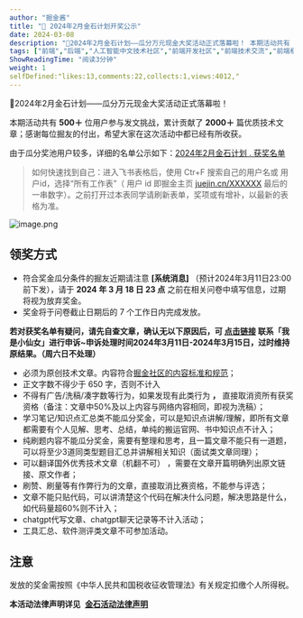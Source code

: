 ```yaml
---
author: "掘金酱"
title: "🎉 2024年2月金石计划开奖公示"
date: 2024-03-08
description: "🎉2024年2月金石计划——瓜分万元现金大奖活动正式落幕啦！ 本期活动共有 500＋ 位用户参与发文挑战，累计贡献了 2000＋ 篇优质技术文章；感谢每位掘友的付出，希望大家在这次活动中都已经有所收获"
tags: ["前端","后端","人工智能中文技术社区","前端开发社区","前端技术交流","前端框架教程","JavaScript 学习资源","CSS 技巧与最佳实践","HTML5 最新动态","前端工程师职业发展","开源前端项目","前端技术趋势"]
ShowReadingTime: "阅读3分钟"
weight: 1
selfDefined:"likes:13,comments:22,collects:1,views:4012,"
---
```

🎉2024年2月金石计划——瓜分万元现金大奖活动正式落幕啦！

本期活动共有 **500＋** 位用户参与发文挑战，累计贡献了 **2000＋** 篇优质技术文章；感谢每位掘友的付出，希望大家在这次活动中都已经有所收获。

由于瓜分奖池用户较多，详细的名单公示如下：[2024年2月金石计划 . 获奖名单](https://link.juejin.cn?target=https%3A%2F%2Fbytedance.larkoffice.com%2Fsheets%2FCGSts7bZ0h5ozFtevJzcHWdfnQd%3Ffrom%3Dfrom_copylink "https://bytedance.larkoffice.com/sheets/CGSts7bZ0h5ozFtevJzcHWdfnQd?from=from_copylink")

> 如何快速找到自己：进入飞书表格后，使用 Ctr+F 搜索自己的用户名或 用户id，选择“所有工作表”（ 用户 id 即掘金主页 [juejin.cn/XXXXXX](https://juejin.cn/XXXXXX "https://juejin.cn/XXXXXX") 最后的一串数字）。之前打开过本表同学请刷新表单，奖项或有增补，以最新的表格为准。

![image.png](/images/jueJin/ca73fa5571b549c.png)

领奖方式
----

*   符合奖金瓜分条件的掘友近期请注意 **\[系统消息\]** （预计2024年3月11日23:00前下发），请于 **2024 年 3 月 18 日 23 点** 之前在相关问卷中填写信息，过期将视为放弃奖金。
*   奖金将于问卷截止日期后的 7 个工作日内完成发放。

**若对获奖名单有疑问，请先自查文章，确认无以下原因后，可 [点击链接](https://juejin.cn/notification/im?participantId=3413301648699591 "https://juejin.cn/notification/im?participantId=3413301648699591") 联系「我是小仙女」进行申诉~申诉处理时间2024年3月11日-2024年3月15日，过时维持原结果。（周六日不处理）**

*   必须为原创技术文章。内容符合[掘金社区的内容标准和规范](https://juejin.cn/book/6844733795329900551/section/6844733795380232199 "https://juejin.cn/book/6844733795329900551/section/6844733795380232199")；
*   正文字数不得少于 650 字，否则不计入
*   不得有广告/洗稿/凑字数等行为，如果发现有此类行为 **，** 直接取消资所有获奖资格（备注：文章中50%及以上内容与网络内容相同，即视为洗稿）；
*   学习笔记/知识点汇总类不能瓜分奖金，可以是知识点讲解/理解，即所有文章都需要有个人见解、思考、总结，单纯的搬运官网、书中知识点不计入；
*   纯刷题内容不能瓜分奖金，需要有整理和思考，且一篇文章不能只有一道题，可以将至少3道同类型题目汇总并讲解相关知识（面试类文章同理）；
*   可以翻译国外优秀技术文章（机翻不可） ，需要在文章开篇明确列出原文链接、原文作者；
*   刷赞、刷量等有作弊行为的文章，直接取消比赛资格，不能参与评选；
*   文章不能只贴代码，可以讲清楚这个代码在解决什么问题，解决思路是什么，如代码量超60%则不计入；
*   chatgpt代写文章、chatgpt聊天记录等不计入活动；
*   工具汇总、软件测评类文章不可参加活动。

注意
--

发放的奖金需按照《中华人民共和国税收征收管理法》有关规定扣缴个人所得税。

**本活动法律声明详见**  **[金石活动法律声明](https://bytedance.feishu.cn/docx/doxcnhVXY9NDHSE16nmNsGfKcte "https://bytedance.feishu.cn/docx/doxcnhVXY9NDHSE16nmNsGfKcte")**